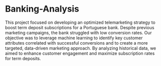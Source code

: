 # Banking-Analysis

This project focused on developing an optimized telemarketing strategy to boost term deposit subscriptions for a Portuguese bank. Despite previous marketing campaigns, the bank struggled with low conversion rates. Our objective was to leverage machine learning to identify key customer attributes correlated with successful conversions and to create a more targeted, data-driven marketing approach. By analyzing historical data, we aimed to enhance customer engagement and maximize subscription rates for term deposits.
